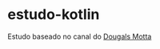# estudo-kotlin
Estudo baseado no canal do [Dougals Motta](https://www.youtube.com/playlist?list=PLPs3nlHFeKTr-aDDvUxU971rPSVTyQ6Bn)
